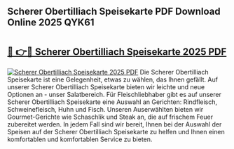 ## Scherer Obertilliach Speisekarte PDF Download Online 2025 QYK61

# <h2><a href="http://gc5gdja.nevu.top/?p=Scherer+Obertilliach+Speisekarte">🔗 👉🔴 Scherer Obertilliach Speisekarte 2025 PDF</a></h2>

[![Scherer Obertilliach Speisekarte 2025 PDF](https://i.imgur.com/dBaPXMq.png)](http://gc5gdja.nevu.top/?p=Scherer+Obertilliach+Speisekarte)
Die Scherer Obertilliach Speisekarte ist eine Gelegenheit, etwas zu wählen, das Ihnen gefällt. Auf unserer Scherer Obertilliach Speisekarte bieten wir leichte und neue Optionen an - unser Salatbereich. Für Fleischliebhaber gibt es auf unserer Scherer Obertilliach Speisekarte eine Auswahl an Gerichten: Rindfleisch, Schweinefleisch, Huhn und Fisch. Unseren Auserwählten bieten wir Gourmet-Gerichte wie Schaschlik und Steak an, die auf frischem Feuer zubereitet werden. In jedem Fall sind wir bereit, Ihnen bei der Auswahl der Speisen auf der Scherer Obertilliach Speisekarte zu helfen und Ihnen einen komfortablen und komfortablen Service zu bieten.
